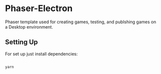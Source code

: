 # Phaser-Electron

Phaser template used for creating games, testing, and publshing games on a Desktop environment.

## Setting Up

For set up just install dependencies:

```bash

yarn

```
